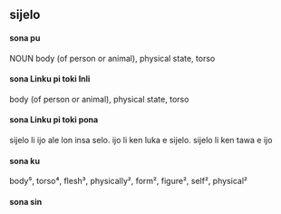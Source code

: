 ## sijelo

#### sona pu

NOUN body (of person or animal), physical state, torso

#### sona Linku pi toki Inli

body (of person or animal), physical state, torso

#### sona Linku pi toki pona

sijelo li ijo ale lon insa selo. ijo li ken luka e sijelo. sijelo li ken tawa e ijo

#### sona ku

body⁵, torso⁴, flesh³, physically², form², figure², self², physical²

#### sona sin

